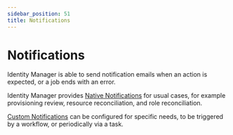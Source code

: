 ```yaml
---
sidebar_position: 51
title: Notifications
---
```


# Notifications

Identity Manager is able to send notification emails when an action is expected, or a job ends with an error.

Identity Manager provides [Native Notifications](native/index "Native Notifications") for usual cases, for example provisioning review, resource reconciliation, and role reconciliation.

[Custom Notifications](custom/index "Custom Notifications") can be configured for specific needs, to be triggered by a workflow, or periodically via a task.